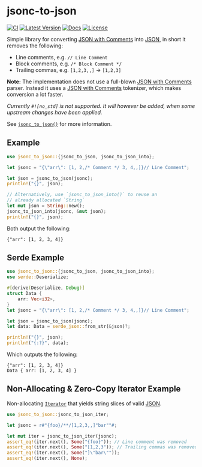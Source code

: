 # jsonc-to-json

[![CI](https://github.com/vallentin/jsonc-to-json/workflows/CI/badge.svg)](https://github.com/vallentin/jsonc-to-json/actions?query=workflow%3ACI)
[![Latest Version](https://img.shields.io/crates/v/jsonc-to-json.svg)](https://crates.io/crates/jsonc-to-json)
[![Docs](https://docs.rs/jsonc-to-json/badge.svg)](https://docs.rs/jsonc-to-json)
[![License](https://img.shields.io/github/license/vallentin/jsonc-to-json.svg)](https://github.com/vallentin/jsonc-to-json)

<!-- cargo-rdme start -->

Simple library for converting [JSON with Comments] into [JSON],
in short it removes the following:

- Line comments, e.g. `// Line Comment`
- Block comments, e.g. `/* Block Comment */`
- Trailing commas, e.g. `[1,2,3,,]` -> `[1,2,3]`

**Note:** The implementation does not use a full-blown [JSON with Comments]
parser. Instead it uses a [JSON with Comments] tokenizer, which makes
conversion a lot faster.

_Currently `#![no_std]` is not supported. It will however be added, when
some upstream changes have been applied._

See [`jsonc_to_json()`] for more information.

## Example

```rust
use jsonc_to_json::{jsonc_to_json, jsonc_to_json_into};

let jsonc = "{\"arr\": [1, 2,/* Comment */ 3, 4,,]}// Line Comment";

let json = jsonc_to_json(jsonc);
println!("{}", json);

// Alternatively, use `jsonc_to_json_into()` to reuse an
// already allocated `String`
let mut json = String::new();
jsonc_to_json_into(jsonc, &mut json);
println!("{}", json);
```

Both output the following:

```text
{"arr": [1, 2, 3, 4]}
```

## Serde Example

```rust
use jsonc_to_json::{jsonc_to_json, jsonc_to_json_into};
use serde::Deserialize;

#[derive(Deserialize, Debug)]
struct Data {
    arr: Vec<i32>,
}
let jsonc = "{\"arr\": [1, 2,/* Comment */ 3, 4,,]}// Line Comment";

let json = jsonc_to_json(jsonc);
let data: Data = serde_json::from_str(&json)?;

println!("{}", json);
println!("{:?}", data);
```

Which outputs the following:

```text
{"arr": [1, 2, 3, 4]}
Data { arr: [1, 2, 3, 4] }
```

## Non-Allocating & Zero-Copy Iterator Example

Non-allocating [`Iterator`] that yields string slices of
valid [JSON].

```rust
use jsonc_to_json::jsonc_to_json_iter;

let jsonc = r#"{foo}/**/[1,2,3,,]"bar""#;

let mut iter = jsonc_to_json_iter(jsonc);
assert_eq!(iter.next(), Some("{foo}")); // Line comment was removed
assert_eq!(iter.next(), Some("[1,2,3")); // Trailing commas was removed
assert_eq!(iter.next(), Some("]\"bar\""));
assert_eq!(iter.next(), None);
```

[JSON with Comments]: https://code.visualstudio.com/docs/languages/json#_json-with-comments
[JSON]: https://www.json.org/json-en.html

<!-- cargo-rdme end -->

[`jsonc_to_json()`]: https://docs.rs/jsonc-to-json/*/jsonc_to_json/fn.jsonc_to_json.html
[`Iterator`]: https://doc.rust-lang.org/std/iter/trait.Iterator.html
